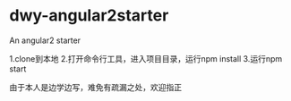 # dwy-angular2starter
An angular2 starter

1.clone到本地
2.打开命令行工具，进入项目目录，运行npm install
3.运行npm start


由于本人是边学边写，难免有疏漏之处，欢迎指正
